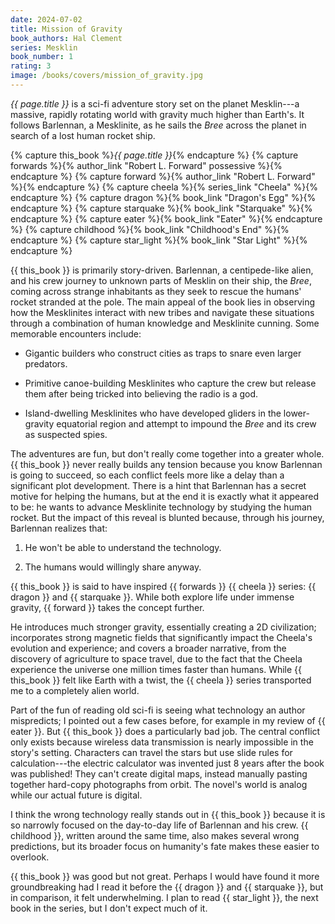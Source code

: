 ```yaml
---
date: 2024-07-02
title: Mission of Gravity
book_authors: Hal Clement
series: Mesklin
book_number: 1
rating: 3
image: /books/covers/mission_of_gravity.jpg
---
```


<cite class="book-title">{{ page.title }}</cite> is a sci-fi adventure story
set on the planet Mesklin---a massive, rapidly rotating world with gravity
much higher than Earth's. It follows Barlennan, a Mesklinite, as he sails the
_Bree_ across the planet in search of a lost human rocket ship.

{% capture this_book %}<cite class="book-title">{{ page.title }}</cite>{% endcapture %}
{% capture forwards %}{% author_link "Robert L. Forward" possessive %}{% endcapture %}
{% capture forward %}{% author_link "Robert L. Forward" %}{% endcapture %}
{% capture cheela %}{% series_link "Cheela" %}{% endcapture %}
{% capture dragon %}{% book_link "Dragon's Egg" %}{% endcapture %}
{% capture starquake %}{% book_link "Starquake" %}{% endcapture %}
{% capture eater %}{% book_link "Eater" %}{% endcapture %}
{% capture childhood %}{% book_link "Childhood's End" %}{% endcapture %}
{% capture star_light %}{% book_link "Star Light" %}{% endcapture %}

{{ this_book }} is primarily story-driven. Barlennan, a centipede-like alien,
and his crew journey to unknown parts of Mesklin on their ship, the _Bree_,
coming across strange inhabitants as they seek to rescue the humans' rocket
stranded at the pole. The main appeal of the book lies in observing how the
Mesklinites interact with new tribes and navigate these situations through a
combination of human knowledge and Mesklinite cunning. Some memorable
encounters include:

- Gigantic builders who construct cities as traps to snare even larger
  predators.

- Primitive canoe-building Mesklinites who capture the crew but release them
  after being tricked into believing the radio is a god.

- Island-dwelling Mesklinites who have developed gliders in the lower-gravity
  equatorial region and attempt to impound the _Bree_ and its crew as
  suspected spies.

The adventures are fun, but don't really come together into a greater whole.
{{ this_book }} never really builds any tension because you know Barlennan is
going to succeed, so each conflict feels more like a delay than a significant
plot development. There is a hint that Barlennan has a secret motive for
helping the humans, but at the end it is exactly what it appeared to be: he
wants to advance Mesklinite technology by studying the human rocket. But the
impact of this reveal is blunted because, through his journey, Barlennan
realizes that:

1. He won't be able to understand the technology.

2. The humans would willingly share anyway.

{{ this_book }} is said to have inspired {{ forwards }} {{ cheela }} series:
{{ dragon }} and {{ starquake }}. While both explore life under immense
gravity, {{ forward }} takes the concept further.

He introduces much stronger gravity, essentially creating a 2D civilization;
incorporates strong magnetic fields that significantly impact the Cheela's
evolution and experience; and covers a broader narrative, from the discovery
of agriculture to space travel, due to the fact that the Cheela experience the
universe one million times faster than humans. While {{ this_book }} felt like
Earth with a twist, the {{ cheela }} series transported me to a completely
alien world.

Part of the fun of reading old sci-fi is seeing what technology an author
mispredicts; I pointed out a few cases before, for example in my review of {{
eater }}. But {{ this_book }} does a particularly bad job. The central
conflict only exists because wireless data transmission is nearly impossible
in the story's setting. Characters can travel the stars but use slide rules
for calculation---the electric calculator was invented just 8 years after the
book was published! They can't create digital maps, instead manually pasting
together hard-copy photographs from orbit. The novel's world is analog while
our actual future is digital.

I think the wrong technology really stands out in {{ this_book }} because it
is so narrowly focused on the day-to-day life of Barlennan and his crew. {{
childhood }}, written around the same time, also makes several wrong
predictions, but its broader focus on humanity's fate makes these easier to
overlook.

{{ this_book }} was good but not great. Perhaps I would have found it more
groundbreaking had I read it before the {{ dragon }} and {{ starquake }}, but
in comparison, it felt underwhelming. I plan to read {{ star_light }}, the
next book in the series, but I don't expect much of it.
